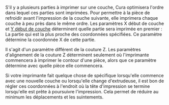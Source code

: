 S'il y a plusieurs parties à imprimer sur une couche, Cura optimisera l'ordre dans lequel ces parties sont imprimées. Pour permettre à la pièce de refroidir avant l'impression de la couche suivante, elle imprimera chaque couche à peu près dans le même ordre. Les paramètres X début de couche et [Y début de couche](./layer_start_y.md) déterminent quelle partie sera imprimée en premier : La partie qui est la plus proche des coordonnées spécifiées. Ce paramètre détermine la coordonnée X de cette partie.

Il s'agit d'un paramètre différent de la couture Z. Les paramètres d'alignement de la couture Z déterminent seulement où l'imprimante commencera à imprimer le contour d'une pièce, alors que ce paramètre détermine avec quelle pièce elle commencera.

Si votre imprimante fait quelque chose de spécifique lorsqu'elle commence avec une nouvelle couche ou lorsqu'elle change d'extrudeuse, il est bon de régler ces coordonnées à l'endroit où la tête d'impression se termine lorsqu'elle est prête à poursuivre l'impression. Cela permet de réduire au minimum les déplacements et les suintements.
